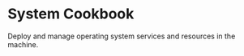 System Cookbook
==================

Deploy and manage operating system services and resources in the machine.
